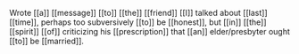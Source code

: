 Wrote [[a]] [[message]] [[to]] [[the]] [[friend]] [[I]] talked about [[last]] [[time]], perhaps too subversively [[to]] be [[honest]], but [[in]] [[the]] [[spirit]] [[of]] criticizing his [[prescription]] that [[an]] elder/presbyter ought [[to]] be [[married]]. 